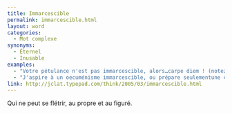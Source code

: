 ```yaml
---
title: Immarcescible
permalink: immarcescible.html
layout: word
categories:
  - Mot complexe
synonyms:
  - Éternel
  - Inusable
examples:
  - "Votre pétulance n'est pas immarcescible, alors…carpe diem ! (notez le paralogisme) (cf. Histoires)"
  - "J'aspire à un oecuménisme immarcescible, ou prépare seulementune célébrité (disons une gloriole) qui sera un jour peut-êtreposthume (diantre, quelle fatuité exacerbée !)…"
link: http://jclat.typepad.com/think/2005/03/immarcescible.html
---
```


Qui ne peut se flétrir, au propre et au figuré. 

